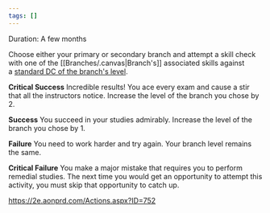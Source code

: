```yaml
---
tags: []
---
```

Duration: A few months

Choose either your primary or secondary branch and attempt a skill check with one of the [[Branches/.canvas|Branch's]] associated skills against a [standard DC of the branch's level](https://2e.aonprd.com/Rules.aspx?ID=554).

**Critical Success** Incredible results! You ace every exam and cause a stir that all the instructors notice. Increase the level of the branch you chose by 2.

**Success** You succeed in your studies admirably. Increase the level of the branch you chose by 1.

**Failure** You need to work harder and try again. Your branch level remains the same.

**Critical Failure** You make a major mistake that requires you to perform remedial studies. The next time you would get an opportunity to attempt this activity, you must skip that opportunity to catch up.

https://2e.aonprd.com/Actions.aspx?ID=752
